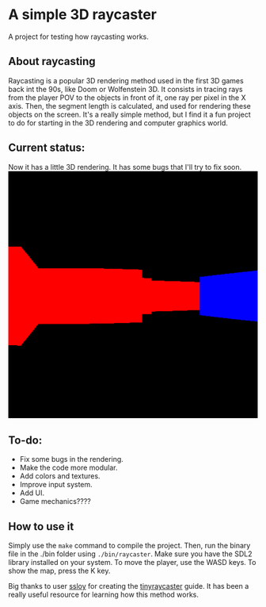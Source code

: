 # A simple 3D raycaster
A project for testing how raycasting works.

## About raycasting
Raycasting is a popular 3D rendering method used in the first 3D games back int the 90s, like Doom or Wolfenstein 3D. It consists in tracing rays from the player POV to the objects in front of it, one ray per pixel in the X axis. Then, the segment length is calculated, and used for rendering these objects on the screen. It's a really simple method, but I find it a fun project to do for starting in the 3D rendering and computer graphics world.

## Current status:
Now it has a little 3D rendering. It has some bugs that I'll try to fix soon.\
![current_status](screenshots/first_3D.png)

## To-do:
- Fix some bugs in the rendering.
- Make the code more modular.
- Add colors and textures.
- Improve input system.
- Add UI.
- Game mechanics????

## How to use it
Simply use the ```make``` command to compile the project. Then, run the binary file in the ./bin folder using ```./bin/raycaster```. Make sure you have the SDL2 library installed on your system. To move the player, use the WASD keys. To show the map, press the K key.

Big thanks to user [ssloy](https://github.com/ssloy) for creating the [tinyraycaster](https://github.com/ssloy/tinyraycaster) guide. It has been a really useful resource for learning how this method works.
